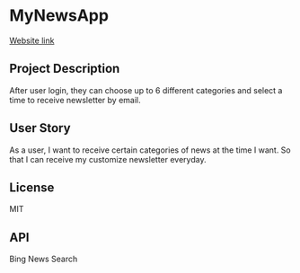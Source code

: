 
# **MyNewsApp**
[Website link]()


## **Project Description**
After user login, they can choose up to 6 different categories and   select a time to receive newsletter by email.


## **User Story**
As a user, I want to receive certain categories of news at the time I want. So that I can receive my customize newsletter everyday.


## **License**
MIT


## **API**
Bing News Search
